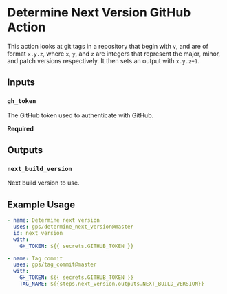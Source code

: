 # Determine Next Version GitHub Action

This action looks at git tags in a repository that begin with `v`, and are of format `x.y.z`, where `x`, `y`, and `z` are integers that represent the major, minor, and patch versions respectively. It then sets an output with `x.y.z+1`.

## Inputs

### `gh_token`

The GitHub token used to authenticate with GitHub.

**Required**

## Outputs

### `next_build_version`

Next build version to use.

## Example Usage

```yml
- name: Determine next version
  uses: gps/determine_next_version@master
  id: next_version
  with:
    GH_TOKEN: ${{ secrets.GITHUB_TOKEN }}

- name: Tag commit
  uses: gps/tag_commit@master
  with:
    GH_TOKEN: ${{ secrets.GITHUB_TOKEN }}
    TAG_NAME: ${{steps.next_version.outputs.NEXT_BUILD_VERSION}}
```
